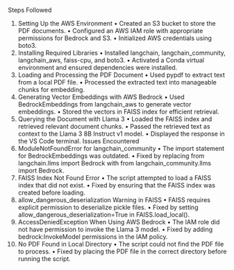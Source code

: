 Steps Followed
1. Setting Up the AWS Environment
•	Created an S3 bucket to store the PDF documents.
•	Configured an AWS IAM role with appropriate permissions for Bedrock and S3.
•	Initialized AWS credentials using boto3.
2. Installing Required Libraries
•	Installed langchain, langchain_community, langchain_aws, faiss-cpu, and boto3.
•	Activated a Conda virtual environment and ensured dependencies were installed.
3. Loading and Processing the PDF Document
•	Used pypdf to extract text from a local PDF file.
•	Processed the extracted text into manageable chunks for embedding.
4. Generating Vector Embeddings with AWS Bedrock
•	Used BedrockEmbeddings from langchain_aws to generate vector embeddings.
•	Stored the vectors in FAISS index for efficient retrieval.
5. Querying the Document with Llama 3
•	Loaded the FAISS index and retrieved relevant document chunks.
•	Passed the retrieved text as context to the Llama 3 8B Instruct v1 model.
•	Displayed the response in the VS Code terminal.
Issues Encountered
1. ModuleNotFoundError for langchain_community
•	The import statement for BedrockEmbeddings was outdated.
•	Fixed by replacing from langchain.llms import Bedrock with from langchain_community.llms import Bedrock.
2. FAISS Index Not Found Error
•	The script attempted to load a FAISS index that did not exist.
•	Fixed by ensuring that the FAISS index was created before loading.
3. allow_dangerous_deserialization Warning in FAISS
•	FAISS requires explicit permission to deserialize pickle files.
•	Fixed by setting allow_dangerous_deserialization=True in FAISS.load_local().
4. AccessDeniedException When Using AWS Bedrock
•	The IAM role did not have permission to invoke the Llama 3 model.
•	Fixed by adding bedrock:InvokeModel permissions in the IAM policy.
5. No PDF Found in Local Directory
•	The script could not find the PDF file to process.
•	Fixed by placing the PDF file in the correct directory before running the script.
